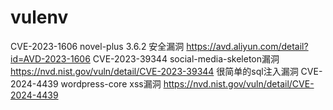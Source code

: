 # vulenv
CVE-2023-1606 novel-plus 3.6.2 安全漏洞 https://avd.aliyun.com/detail?id=AVD-2023-1606
CVE-2023-39344 social-media-skeleton漏洞 https://nvd.nist.gov/vuln/detail/CVE-2023-39344 很简单的sql注入漏洞
CVE-2024-4439 wordpress-core xss漏洞 https://nvd.nist.gov/vuln/detail/CVE-2024-4439
